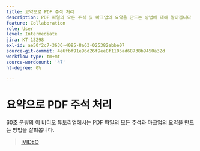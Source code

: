 ```yaml
---
title: 요약으로 PDF 주석 처리
description: PDF 파일의 모든 주석 및 마크업의 요약을 만드는 방법에 대해 알아봅니다
feature: Collaboration
role: User
level: Intermediate
jira: KT-13298
exl-id: ae50f2c7-3636-4095-8a63-025382ebbe07
source-git-commit: 4e6fbf91e96d26f9ee8f1105ad68738b9450a32d
workflow-type: tm+mt
source-wordcount: '47'
ht-degree: 0%

---
```


# 요약으로 PDF 주석 처리

60초 분량의 이 비디오 튜토리얼에서는 PDF 파일의 모든 주석과 마크업의 요약을 만드는 방법을 살펴봅니다.

>[!VIDEO](https://video.tv.adobe.com/v/3409907?quality=12&learn=on&hidetitle=true)
